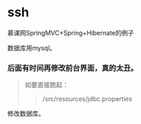# ssh
慕课网SpringMVC+Spring+Hibernate的例子

数据库用mysql。

### 后面有时间再修改前台界面，真的太丑。
>如要直接跑起：
>>/src/resources/jdbc.properties

修改数据库。
